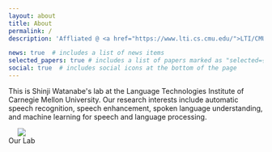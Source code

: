 ```yaml
---
layout: about
title: About
permalink: /
description: 'Affliated @ <a href="https://www.lti.cs.cmu.edu/">LTI/CMU</a>.'

news: true  # includes a list of news items
selected_papers: true # includes a list of papers marked as "selected={true}"
social: true  # includes social icons at the bottom of the page
---
```


This is Shinji Watanabe's lab at the Language Technologies Institute of Carnegie Mellon University. Our research interests include automatic speech recognition, speech enhancement, spoken language understanding, and machine learning for speech and language processing.


<div class="col-sm mt-3 mt-md-0" style="display:table-cell; vertical-align:middle; text-align:center">
	<a href="https://sites.google.com/view/shinjiwatanabe">
        <img class="img-fluid rounded z-depth-1" src="{{ site.baseurl }}/assets/img/lab-photo.png">
    </a>
    <div class="caption">
        Our Lab
    </div>
</div>